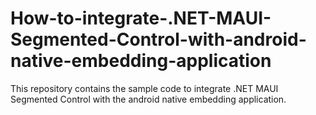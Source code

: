 # How-to-integrate-.NET-MAUI-Segmented-Control-with-android-native-embedding-application
This repository contains the sample code to integrate .NET MAUI Segmented Control with the android native embedding application.
